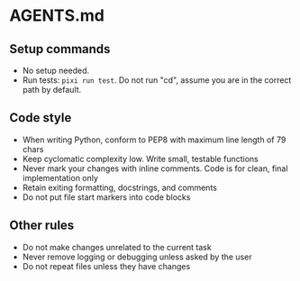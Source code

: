 # AGENTS.md

## Setup commands

- No setup needed.
- Run tests: `pixi run test`. Do not run "cd", assume you are in the correct path by default.

## Code style

- When writing Python, conform to PEP8 with maximum line length of 79 chars
- Keep cyclomatic complexity low. Write small, testable functions
- Never mark your changes with inline comments. Code is for clean, final implementation only
- Retain exiting formatting, docstrings, and comments
- Do not put file start markers into code blocks

## Other rules

- Do not make changes unrelated to the current task
- Never remove logging or debugging unless asked by the user
- Do not repeat files unless they have changes
